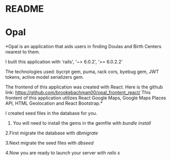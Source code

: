 # README

<h1>Opal</h1>

*Opal is an application that aids users in finding Doulas and Birth Centers nearest to them. 

I built this application with 'rails', '~> 6.0.2', '>= 6.0.2.2'

The technologies used: bycrpt gem, puma, rack cors, byebug gem,  JWT tokens, active model serializers gem.


The frontend of this application was created with React. Here is the github link: https://github.com/brookebachman00/opal_frontent_react/
This frontent of this application utilizes React Google Maps, Google Maps Places API, HTML Geolocation and React Bootstrap.*

I created seed files in the database for you. 

1. You will need to install the gems in the gemfile with *bundle install*

2.First migrate the database with *dbmigrate* 

3.Next migrate the seed files with *dbseed*

4.Now you are ready to launch your server with *rails s*






